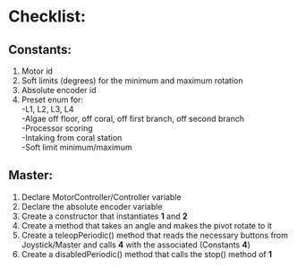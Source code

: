 # Checklist:
## Constants:
1. Motor id
2. Soft limits (degrees) for the minimum and maximum rotation
3. Absolute encoder id
4. Preset enum for:\
    -L1, L2, L3, L4\
    -Algae off floor, off coral, off first branch, off second branch\
    -Processor scoring\
    -Intaking from coral station\
    -Soft limit minimum/maximum

## Master:
1. Declare MotorController/Controller variable
2. Declare the absolute encoder variable
3. Create a constructor that instantiates **1** and **2**
4. Create a method that takes an angle and makes the pivot rotate to it
5. Create a teleopPeriodic() method that reads the necessary buttons from Joystick/Master and calls **4** with the associated (Constants **4**)
6. Create a disabledPeriodic() method that calls the stop() method of **1**
